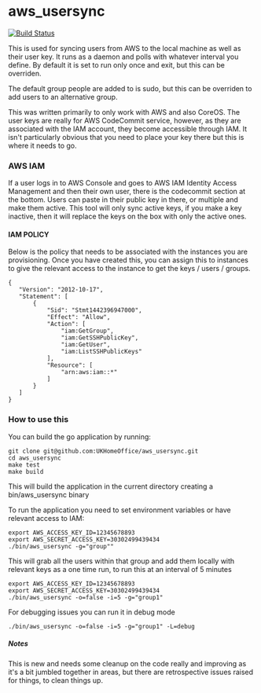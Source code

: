 # aws_usersync

[![Build Status](https://travis-ci.org/UKHomeOffice/aws_usersync.svg?branch=master)](https://travis-ci.org/UKHomeOffice/aws_usersync)

This is used for syncing users from AWS to the local machine as well as their user key. It runs as a daemon and polls with whatever interval you define. By default it is set to run only once and exit, but this can be overriden.

The default group people are added to is sudo, but this can be overriden to add users to an alternative group.

This was written primarily to only work with AWS and also CoreOS. The user keys are really for AWS CodeCommit service, however, as they are
associated with the IAM account, they become accessible through IAM. It isn't particularly obvious that you need to place your key there but this is where it needs to go.

### AWS IAM

If a user logs in to AWS Console and goes to AWS IAM Identity Access Management and then their own user, there is the codecommit section at the bottom. Users can paste in their public key in there, or multiple and make them active. This tool will only sync active keys, if you make a key inactive, then it will replace the keys on the box with only the active ones.

#### IAM POLICY

Below is the policy that needs to be associated with the instances you are provisioning. Once you have created this, you can assign this to instances to give the relevant access to the instance to get the keys / users / groups.

```
{
   "Version": "2012-10-17",
   "Statement": [
       {
           "Sid": "Stmt1442396947000",
           "Effect": "Allow",
           "Action": [
               "iam:GetGroup",
               "iam:GetSSHPublicKey",
               "iam:GetUser",
               "iam:ListSSHPublicKeys"
           ],
           "Resource": [
               "arn:aws:iam::*"
           ]
       }
   ]
}
```


### How to use this

You can build the go application by running:
```
git clone git@github.com:UKHomeOffice/aws_usersync.git
cd aws_usersync
make test
make build
```

This will build the application in the current directory creating a bin/aws_usersync binary

To run the application you need to set environment variables or have relevant access to IAM:

```
export AWS_ACCESS_KEY_ID=12345678893
export AWS_SECRET_ACCESS_KEY=30302499439434
./bin/aws_usersync -g="group""
```

This will grab all the users within that group and add them locally with relevant keys as a one time run, to run this at an interval of 5 minutes

```
export AWS_ACCESS_KEY_ID=12345678893
export AWS_SECRET_ACCESS_KEY=30302499439434
./bin/aws_usersync -o=false -i=5 -g="group1"
```

For debugging issues you can run it in debug mode
```
./bin/aws_usersync -o=false -i=5 -g="group1" -L=debug
```

##### Notes
This is new and needs some cleanup on the code really and improving as it's a bit jumbled together in areas, but there are retrospective
issues raised for things, to clean things up.


